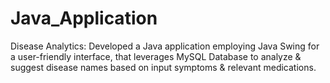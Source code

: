 # Java_Application
Disease Analytics: Developed a Java application employing Java Swing for a user-friendly interface, that leverages MySQL Database to analyze &amp; suggest disease names based on input symptoms &amp; relevant medications.
